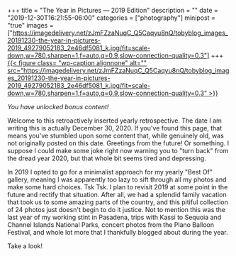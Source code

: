 +++
title = "The Year in Pictures — 2019 Edition"
description = ""
date = "2019-12-30T16:21:55-06:00"
categories = ["photography"]
minipost = "true"
images = ["https://imagedelivery.net/zJmFZzaNuqC_Q5Caqyu8nQ/tobyblog_images_20191230-the-year-in-pictures-2019_49279052183_2e46df5081_k.jpg/fit=scale-down,w=780,sharpen=1,f=auto,q=0.9,slow-connection-quality=0.3"]
+++
[{{< figure class= "wp-caption alignnone" alt="" src="https://imagedelivery.net/zJmFZzaNuqC_Q5Caqyu8nQ/tobyblog_images_20191230-the-year-in-pictures-2019_49279052183_2e46df5081_k.jpg/fit=scale-down,w=780,sharpen=1,f=auto,q=0.9,slow-connection-quality=0.3" >}}](https://www.flickr.com/photos/tobyjmarks/albums/72157712375623937/with/49279052183/)

*You have unlocked bonus content!*

Welcome to this retroactively inserted yearly retrospective. The date I am writing this is actually December 30, 2020. If you've found this page, that means you've stumbled upon some content that, while genuinely old, was not originally posted on this date. Greetings from the future! Or something. I suppose I could make some joke right now warning you to "turn back" from the dread year 2020, but that whole bit seems tired and depressing.

In 2019 I opted to go for a minimalist approach for my yearly "Best Of" gallery, meaning I was apparently too lazy to sift through all my photos and make some hard choices. Tsk Tsk. I plan to revisit 2019 at some point in the future and rectify that situation. After all, we had a splendid family vacation that took us to some amazing parts of the country, and this pitiful collection of 24 photos just doesn't begin to do it justice. Not to mention this was the last year of my working stint in Pasadena, trips with Kassi to Sequoia and Channel Islands National Parks, concert photos from the Plano Balloon Festival, and whole lot more that I thankfully blogged about during the year.

Take a look!
